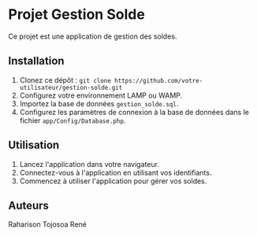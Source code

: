 # Projet Gestion Solde

Ce projet est une application de gestion des soldes.

## Installation

1. Clonez ce dépôt : `git clone https://github.com/votre-utilisateur/gestion-solde.git`
2. Configurez votre environnement LAMP ou WAMP.
3. Importez la base de données `gestion_solde.sql`.
4. Configurez les paramètres de connexion à la base de données dans le fichier `app/Config/Database.php`.

## Utilisation

1. Lancez l'application dans votre navigateur.
2. Connectez-vous à l'application en utilisant vos identifiants.
3. Commencez à utiliser l'application pour gérer vos soldes.

## Auteurs
Raharison Tojosoa René